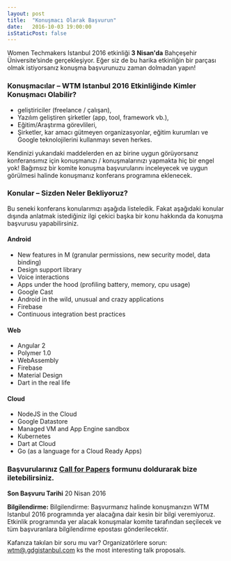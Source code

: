 ```yaml
---
layout: post
title:  "Konuşmacı Olarak Başvurun"
date:   2016-10-03 19:00:00
isStaticPost: false
---
```

Women Techmakers Istanbul 2016 etkinliği **3 Nisan'da** Bahçeşehir Üniversite’sinde gerçekleşiyor. Eğer siz de bu harika etkinliğin bir parçası olmak istiyorsanız konuşma başvurunuzu zaman dolmadan yapın!


### Konuşmacılar – WTM Istanbul 2016 Etkinliğinde Kimler Konuşmacı Olabilir? 

* geliştiriciler (freelance / çalışan),
* Yazılım geliştiren şirketler (app, tool, framework vb.),
* Eğitim/Araştırma görevlileri,
* Şirketler, kar amacı gütmeyen organizasyonlar, eğitim kurumları ve Google teknolojilerini kullanmayı seven herkes.

Kendinizi yukarıdaki maddelerden en az birine uygun görüyorsanız konferansımız için konuşmanızı / konuşmalarınızı yapmakta hiç bir engel yok! Bağımsız bir komite konuşma başvurularını inceleyecek ve uygun görülmesi halinde konuşmanız konferans programına eklenecek.<br/>


### Konular – Sizden Neler Bekliyoruz?

Bu seneki konferans konularımızı aşağıda listeledik. Fakat aşağıdaki konular dışında anlatmak istediğiniz ilgi çekici başka bir konu hakkında da konuşma başvurusu yapabilirsiniz.

#### Android

* New features in M (granular permissions, new security model, data binding)
* Design support library
* Voice interactions
* Apps under the hood (profiling battery, memory, cpu usage)
* Google Cast 
* Android in the wild, unusual and crazy applications
* Firebase
* Continuous integration best practices
  

#### Web

* Angular 2 
* Polymer 1.0
* WebAssembly
* Firebase
* Material Design
* Dart in the real life


#### Cloud

* NodeJS in the Cloud
* Google Datastore
* Managed VM and App Engine sandbox
* Kubernetes
* Dart at Cloud
* Go (as a language for a Cloud Ready Apps)


### Başvurularınız [Call for Papers](https://docs.google.com/forms/d/1XRJgcAYZAfb3n-qTDqwSEq5qoqCiIq3KPXggUfFsyzU/viewform) formunu doldurarak bize iletebilirsiniz.

**Son Başvuru Tarihi** 20 Nisan 2016

**Bilgilendirme:** Bilgilendirme: Başvurmanız halinde konuşmanızın WTM Istanbul 2016 programında yer alacağına dair kesin bir bilgi veremiyoruz. Etkinlik programında yer alacak konuşmalar komite tarafından seçilecek ve tüm başvuranlara bilgilendirme epostası gönderilecektir.<br/>

Kafanıza takılan bir soru mu var? Organizatörlere sorun: [wtm@.gdgistanbul.com](mailto:wtm@gdgistanbul.com)
ks the most interesting talk proposals.<br/>
